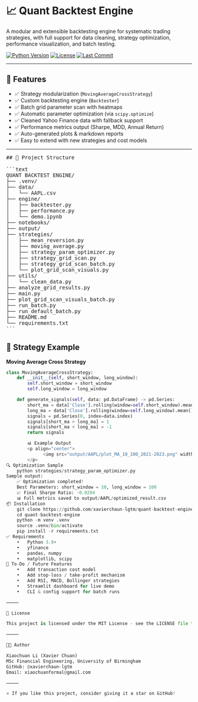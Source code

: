 # 📈 Quant Backtest Engine

A modular and extensible backtesting engine for systematic trading strategies, with full support for data cleaning, strategy optimization, performance visualization, and batch testing.

[![Python Version](https://img.shields.io/badge/python-3.9%2B-blue)](https://www.python.org/)
[![License](https://img.shields.io/github/license/xavierchaun-lgtm/quant-backtest-engine)](LICENSE)
[![Last Commit](https://img.shields.io/github/last-commit/xavierchaun-lgtm/quant-backtest-engine)](https://github.com/xavierchaun-lgtm/quant-backtest-engine)

---

## 🚀 Features

- ✅ Strategy modularization (`MovingAverageCrossStrategy`)
- ✅ Custom backtesting engine (`Backtester`)
- ✅ Batch grid parameter scan with heatmaps
- ✅ Automatic parameter optimization (via `scipy.optimize`)
- ✅ Cleaned Yahoo Finance data with fallback support
- ✅ Performance metrics output (Sharpe, MDD, Annual Return)
- ✅ Auto-generated plots & markdown reports
- ✅ Easy to extend with new strategies and cost models

---
<pre>
## 📁 Project Structure

```text
QUANT BACKTEST ENGINE/
├── .venv/
├── data/
│   └── AAPL.csv
├── engine/
│   ├── backtester.py
│   ├── performance.py
│   └── demo.ipynb
├── notebooks/
├── output/
├── strategies/
│   ├── mean_reversion.py
│   ├── moving_average.py
│   ├── strategy_param_optimizer.py
│   ├── strategy_grid_scan.py
│   ├── strategy_grid_scan_batch.py
│   └── plot_grid_scan_visuals.py
├── utils/
│   └── clean_data.py
├── analyze_grid_results.py
├── main.py
├── plot_grid_scan_visuals_batch.py
├── run_batch.py
├── run_default_batch.py
├── README.md
└── requirements.txt
```
</pre>

## 🧠 Strategy Example

**Moving Average Cross Strategy**

```python
class MovingAverageCrossStrategy:
    def __init__(self, short_window, long_window):
        self.short_window = short_window
        self.long_window = long_window

    def generate_signals(self, data: pd.DataFrame) -> pd.Series:
        short_ma = data['Close'].rolling(window=self.short_window).mean()
        long_ma = data['Close'].rolling(window=self.long_window).mean()
        signals = pd.Series(0, index=data.index)
        signals[short_ma > long_ma] = 1
        signals[short_ma < long_ma] = -1
        return signals

        📊 Example Output
        <p align="center">
              <img src="output/AAPL/plot_MA_10_100_2021-2023.png" width="600"/>
        </p>
🔍 Optimization Sample
    python strategies/strategy_param_optimizer.py
Sample output:
    ✅ Optimization completed!
    Best Parameters: short_window = 10, long_window = 100
    📈 Final Sharpe Ratio: -0.0294
    📊 Full metrics saved to output/AAPL/optimized_result.csv
📦 Installation
    git clone https://github.com/xavierchaun-lgtm/quant-backtest-engine.git
    cd quant-backtest-engine
    python -m venv .venv
    source .venv/bin/activate
    pip install -r requirements.txt
✅ Requirements
	•	Python 3.9+
	•	yfinance
	•	pandas, numpy
	•	matplotlib, scipy
📌 To-Do / Future Features
	•	Add transaction cost model
	•	Add stop-loss / take-profit mechanism
	•	Add RSI, MACD, Bollinger strategies
	•	Streamlit dashboard for live demo
	•	CLI & config support for batch runs

⸻

📄 License

This project is licensed under the MIT License - see the LICENSE file for details.

⸻

👨‍💻 Author

Xiaochuan Li (Xavier Chuan)
MSc Financial Engineering, University of Birmingham
GitHub: @xavierchaun-lgtm
Email: xiaochuanformal@gmail.com

⸻

⭐ If you like this project, consider giving it a star on GitHub!
